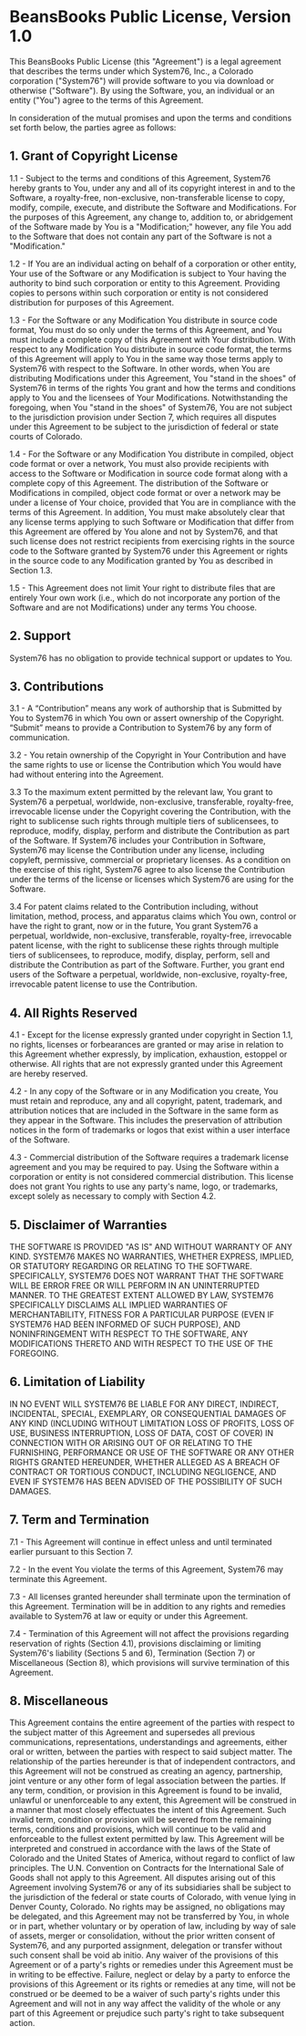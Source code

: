 # BeansBooks Public License, Version 1.0

This BeansBooks Public License (this "Agreement") is a legal agreement that describes the terms under which System76, Inc., a Colorado corporation ("System76") will provide software to you via download or otherwise ("Software"). By using the Software, you, an individual or an entity ("You") agree to the terms of this Agreement.

In consideration of the mutual promises and upon the terms and conditions set forth below, the parties agree as follows:

## 1. Grant of Copyright License 

1.1 - Subject to the terms and conditions of this Agreement, System76 hereby grants to You, under any and all of its copyright interest in and to the Software, a royalty-free, non-exclusive, non-transferable license to copy, modify, compile, execute, and distribute the Software and Modifications. For the purposes of this Agreement, any change to, addition to, or abridgement of the Software made by You is a "Modification;" however, any file You add to the Software that does not contain any part of the Software is not a "Modification." 

1.2 - If You are an individual acting on behalf of a corporation or other entity, Your use of the Software or any Modification is subject to Your having the authority to bind such corporation or entity to this Agreement. Providing copies to persons within such corporation or entity is not considered distribution for purposes of this Agreement. 

1.3 - For the Software or any Modification You distribute in source code format, You must do so only under the terms of this Agreement, and You must include a complete copy of this Agreement with Your distribution. With respect to any Modification You distribute in source code format, the terms of this Agreement will apply to You in the same way those terms apply to System76 with respect to the Software. In other words, when You are distributing Modifications under this Agreement, You "stand in the shoes" of System76 in terms of the rights You grant and how the terms and conditions apply to You and the licensees of Your Modifications. Notwithstanding the foregoing, when You "stand in the shoes" of System76, You are not subject to the jurisdiction provision under Section 7, which requires all disputes under this Agreement to be subject to the jurisdiction of federal or state courts of Colorado. 

1.4 - For the Software or any Modification You distribute in compiled, object code format or over a network, You must also provide recipients with access to the Software or Modification in source code format along with a complete copy of this Agreement. The distribution of the Software or Modifications in compiled, object code format or over a network may be under a license of Your choice, provided that You are in compliance with the terms of this Agreement. In addition, You must make absolutely clear that any license terms applying to such Software or Modification that differ from this Agreement are offered by You alone and not by System76, and that such license does not restrict recipients from exercising rights in the source code to the Software granted by System76 under this Agreement or rights in the source code to any Modification granted by You as described in Section 1.3. 

1.5 - This Agreement does not limit Your right to distribute files that are entirely Your own work (i.e., which do not incorporate any portion of the Software and are not Modifications) under any terms You choose. 

## 2. Support 

System76 has no obligation to provide technical support or updates to You.

## 3. Contributions

3.1 - A “Contribution” means any work of authorship that is Submitted by You to System76 in which You own or assert ownership of the Copyright. “Submit” means to provide a Contribution to System76 by any form of communication.

3.2 - You retain ownership of the Copyright in Your Contribution and have the same rights to use or license the Contribution which You would have had without entering into the Agreement.

3.3 To the maximum extent permitted by the relevant law, You grant to System76 a perpetual, worldwide, non-exclusive, transferable, royalty-free, irrevocable license under the Copyright covering the Contribution, with the right to sublicense such rights through multiple tiers of sublicensees, to reproduce, modify, display, perform and distribute the Contribution as part of the Software. If System76 includes your Contribution in Software, System76 may license the Contribution under any license, including copyleft, permissive, commercial or proprietary licenses. As a condition on the exercise of this right, System76 agree to also license the Contribution under the terms of the license or licenses which System76 are using for the Software.

3.4 For patent claims related to the Contribution including, without limitation, method, process, and apparatus claims which You own, control or have the right to grant, now or in the future, You grant System76 a perpetual, worldwide, non-exclusive, transferable, royalty-free, irrevocable patent license, with the right to sublicense these rights through multiple tiers of sublicensees, to reproduce, modify, display, perform, sell and distribute the Contribution as part of the Software. Further, you grant end users of the Software a perpetual, worldwide, non-exclusive, royalty-free, irrevocable patent license to use the Contribution.

## 4. All Rights Reserved

4.1 - Except for the license expressly granted under copyright in Section 1.1, no rights, licenses or forbearances are granted or may arise in relation to this Agreement whether expressly, by implication, exhaustion, estoppel or otherwise. All rights that are not expressly granted under this Agreement are hereby reserved. 

4.2 - In any copy of the Software or in any Modification you create, You must retain and reproduce, any and all copyright, patent, trademark, and attribution notices that are included in the Software in the same form as they appear in the Software. This includes the preservation of attribution notices in the form of trademarks or logos that exist within a user interface of the Software.

4.3 - Commercial distribution of the Software requires a trademark license agreement and you may be required to pay. Using the Software within a corporation or entity is not considered commercial distribution. This license does not grant You rights to use any party's name, logo, or trademarks, except solely as necessary to comply with Section 4.2. 

## 5. Disclaimer of Warranties 

THE SOFTWARE IS PROVIDED "AS IS" AND WITHOUT WARRANTY OF ANY KIND. SYSTEM76 MAKES NO WARRANTIES, WHETHER EXPRESS, IMPLIED, OR STATUTORY REGARDING OR RELATING TO THE SOFTWARE. SPECIFICALLY, SYSTEM76 DOES NOT WARRANT THAT THE SOFTWARE WILL BE ERROR FREE OR WILL PERFORM IN AN UNINTERRUPTED MANNER. TO THE GREATEST EXTENT ALLOWED BY LAW, SYSTEM76 SPECIFICALLY DISCLAIMS ALL IMPLIED WARRANTIES OF MERCHANTABILITY, FITNESS FOR A PARTICULAR PURPOSE (EVEN IF SYSTEM76 HAD BEEN INFORMED OF SUCH PURPOSE), AND NONINFRINGEMENT WITH RESPECT TO THE SOFTWARE, ANY MODIFICATIONS THERETO AND WITH RESPECT TO THE USE OF THE FOREGOING. 

## 6. Limitation of Liability 

IN NO EVENT WILL SYSTEM76 BE LIABLE FOR ANY DIRECT, INDIRECT, INCIDENTAL, SPECIAL, EXEMPLARY, OR CONSEQUENTIAL DAMAGES OF ANY KIND (INCLUDING WITHOUT LIMITATION LOSS OF PROFITS, LOSS OF USE, BUSINESS INTERRUPTION, LOSS OF DATA, COST OF COVER) IN CONNECTION WITH OR ARISING OUT OF OR RELATING TO THE FURNISHING, PERFORMANCE OR USE OF THE SOFTWARE OR ANY OTHER RIGHTS GRANTED HEREUNDER, WHETHER ALLEGED AS A BREACH OF CONTRACT OR TORTIOUS CONDUCT, INCLUDING NEGLIGENCE, AND EVEN IF SYSTEM76 HAS BEEN ADVISED OF THE POSSIBILITY OF SUCH DAMAGES. 

## 7. Term and Termination 

7.1 - This Agreement will continue in effect unless and until terminated earlier pursuant to this Section 7. 

7.2 - In the event You violate the terms of this Agreement, System76 may terminate this Agreement. 

7.3 - All licenses granted hereunder shall terminate upon the termination of this Agreement. Termination will be in addition to any rights and remedies available to System76 at law or equity or under this Agreement. 

7.4 - Termination of this Agreement will not affect the provisions regarding reservation of rights (Section 4.1), provisions disclaiming or limiting System76's liability (Sections 5 and 6), Termination (Section 7) or Miscellaneous (Section 8), which provisions will survive termination of this Agreement. 

## 8. Miscellaneous 
This Agreement contains the entire agreement of the parties with respect to the subject matter of this Agreement and supersedes all previous communications, representations, understandings and agreements, either oral or written, between the parties with respect to said subject matter. The relationship of the parties hereunder is that of independent contractors, and this Agreement will not be construed as creating an agency, partnership, joint venture or any other form of legal association between the parties. If any term, condition, or provision in this Agreement is found to be invalid, unlawful or unenforceable to any extent, this Agreement will be construed in a manner that most closely effectuates the intent of this Agreement. Such invalid term, condition or provision will be severed from the remaining terms, conditions and provisions, which will continue to be valid and enforceable to the fullest extent permitted by law. This Agreement will be interpreted and construed in accordance with the laws of the State of Colorado and the United States of America, without regard to conflict of law principles. The U.N. Convention on Contracts for the International Sale of Goods shall not apply to this Agreement. All disputes arising out of this Agreement involving System76 or any of its subsidiaries shall be subject to the jurisdiction of the federal or state courts of Colorado, with venue lying in Denver County, Colorado. No rights may be assigned, no obligations may be delegated, and this Agreement may not be transferred by You, in whole or in part, whether voluntary or by operation of law, including by way of sale of assets, merger or consolidation, without the prior written consent of System76, and any purported assignment, delegation or transfer without such consent shall be void ab initio. Any waiver of the provisions of this Agreement or of a party's rights or remedies under this Agreement must be in writing to be effective. Failure, neglect or delay by a party to enforce the provisions of this Agreement or its rights or remedies at any time, will not be construed or be deemed to be a waiver of such party's rights under this Agreement and will not in any way affect the validity of the whole or any part of this Agreement or prejudice such party's right to take subsequent action. 
